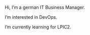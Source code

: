 Hi, I’m a german IT Business Manager.

I’m interested in DevOps.

I’m currently learning for LPIC2.


<!---
bmn-m/bmn-m is a ✨ special ✨ repository because its `README.md` (this file) appears on your GitHub profile.
You can click the Preview link to take a look at your changes.
--->
